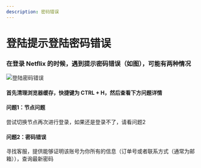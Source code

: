 ```yaml
---
description: 密码错误
---
```


# 登陆提示登陆密码错误

### 在登录 Netflix 的时候，遇到提示密码错误（如图），可能有两种情况

![登陆密码错误](../../.gitbook/assets/7.png)

#### 首先清理浏览器缓存，快捷键为 CTRL + H，然后查看下方问题详情

#### 问题1：节点问题

尝试切换节点再次进行登录，如果还是登录不了，请看问题2

#### 问题2：密码错误

寻找客服，提供能够证明该账号为你所有的信息（订单号或者联系方式（通常为邮箱）），查询最新密码
